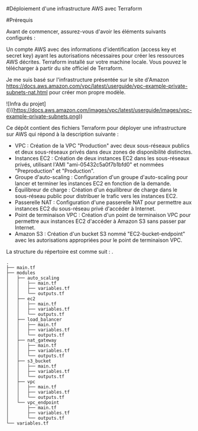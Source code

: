 #Déploiement d'une infrastructure AWS avec Terraform

#Prérequis

Avant de commencer, assurez-vous d'avoir les éléments suivants configurés :

Un compte AWS avec des informations d'identification (access key et secret key) ayant les autorisations nécessaires pour créer les ressources AWS décrites.
Terraform installé sur votre machine locale. Vous pouvez le télécharger à partir du site officiel de Terraform.

Je me suis basé sur l'infrastructure présentée sur le site d'Amazon https://docs.aws.amazon.com/vpc/latest/userguide/vpc-example-private-subnets-nat.html pour créer mon propre modèle.

![Infra du projet]([((https://docs.aws.amazon.com/images/vpc/latest/userguide/images/vpc-example-private-subnets.png))

Ce dépôt contient des fichiers Terraform pour déployer une infrastructure sur AWS qui répond à la description suivante :
- VPC : Création de la VPC "Production" avec deux sous-réseaux publics et deux sous-réseaux privés dans deux zones de disponibilité distinctes.
- Instances EC2 : Création de deux instances EC2 dans les sous-réseaux privés, utilisant l'AMI "ami-05432c5a0f7b1bfd0" et nommées "Preproduction" et "Production".
- Groupe d'auto-scaling : Configuration d'un groupe d'auto-scaling pour lancer et terminer les instances EC2 en fonction de la demande.
- Équilibreur de charge : Création d'un équilibreur de charge dans le sous-réseau public pour distribuer le trafic vers les instances EC2.
- Passerelle NAT : Configuration d'une passerelle NAT pour permettre aux instances EC2 du sous-réseau privé d'accéder à Internet.
- Point de terminaison VPC : Création d'un point de terminaison VPC pour permettre aux instances EC2 d'accéder à Amazon S3 sans passer par Internet.
- Amazon S3 : Création d'un bucket S3 nommé "EC2-bucket-endpoint" avec les autorisations appropriées pour le point de terminaison VPC.

La structure du répertoire est comme suit :
.
```
.
├── main.tf
├── modules
│   ├── auto_scaling
│   │   ├── main.tf
│   │   ├── variables.tf
│   │   └── outputs.tf
│   ├── ec2
│   │   ├── main.tf
│   │   ├── variables.tf
│   │   └── outputs.tf
│   ├── load_balancer
│   │   ├── main.tf
│   │   ├── variables.tf
│   │   └── outputs.tf
│   ├── nat_gateway
│   │   ├── main.tf
│   │   ├── variables.tf
│   │   └── outputs.tf
│   ├── s3_bucket
│   │   ├── main.tf
│   │   ├── variables.tf
│   │   └── outputs.tf
│   ├── vpc
│   │   ├── main.tf
│   │   ├── variables.tf
│   │   └── outputs.tf
│   └── vpc_endpoint
│       ├── main.tf
│       ├── variables.tf
│       └── outputs.tf
└── variables.tf
```







